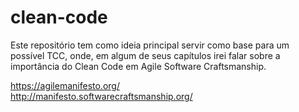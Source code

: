 # clean-code

Este repositório tem como ideia principal servir como base para um possível TCC, onde, em algum de seus capítulos irei falar sobre a importância do Clean Code em Agile Software Craftsmanship.

https://agilemanifesto.org/  
http://manifesto.softwarecraftsmanship.org/
